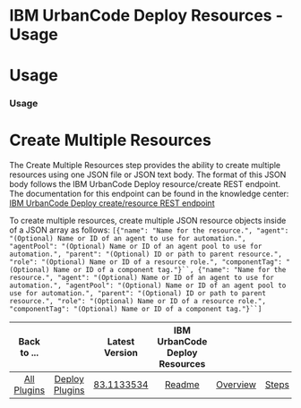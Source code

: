 
IBM UrbanCode Deploy Resources - Usage
======================================

# Usage


### Usage




Create Multiple Resources
=========================

The Create Multiple Resources step provides the ability to create multiple resources using one JSON file or JSON text body. The format of this JSON body follows the IBM UrbanCode Deploy resource/create REST endpoint. The documentation for this endpoint can be found in the knowledge center: [IBM UrbanCode Deploy create/resource REST endpoint](https://www.ibm.com/support/knowledgecenter/SS4GSP_6.2.7/com.ibm.udeploy.api.doc/topics/rest_cli_resource_create_put.html)

To create multiple resources, create multiple JSON resource objects inside of a JSON array as follows:  `[{"name": "Name for the resource.", "agent": "(Optional) Name or ID of an agent to use for automation.", "agentPool": "(Optional) Name or ID of an agent pool to use for automation.", "parent": "(Optional) ID or path to parent resource.", "role": "(Optional) Name or ID of a resource role.", "componentTag": "(Optional) Name or ID of a component tag."}``, {"name": "Name for the resource.", "agent": "(Optional) Name or ID of an agent to use for automation.", "agentPool": "(Optional) Name or ID of an agent pool to use for automation.", "parent": "(Optional) ID or path to parent resource.", "role": "(Optional) Name or ID of a resource role.", "componentTag": "(Optional) Name or ID of a component tag."}``]`


|Back to ...||Latest Version|IBM UrbanCode Deploy Resources ||||
| :---: | :---: | :---: | :---: | :---: | :---: | :---: |
|[All Plugins](../../index.md)|[Deploy Plugins](../README.md)|[83.1133534](https://raw.githubusercontent.com/UrbanCode/IBM-UCD-PLUGINS/main/files/uDeploy-Resource/ucd-uDeploy-Resource-83.1133534.zip)|[Readme](README.md)|[Overview](overview.md)|[Steps](steps.md)|[Downloads](downloads.md)|
